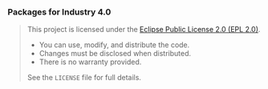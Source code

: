 ### Packages for Industry 4.0
  
> This project is licensed under the [Eclipse Public License 2.0 (EPL 2.0)](https://www.eclipse.org/legal/epl-2.0/).  
> - You can use, modify, and distribute the code.  
> - Changes must be disclosed when distributed.  
> - There is no warranty provided.  
>  
> See the `LICENSE` file for full details.  
